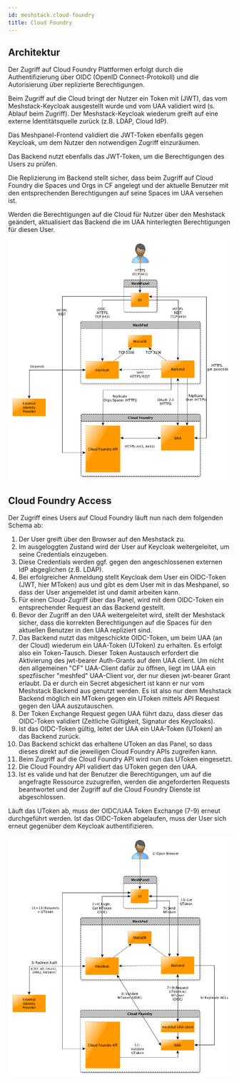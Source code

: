 ```yaml
---
id: meshstack.cloud-foundry
title: Cloud Foundry
---
```


## Architektur
Der Zugriff auf Cloud Foundry Plattformen erfolgt durch die Authentifizierung über OIDC (OpenID Connect-Protokoll) und die Autorisierung über replizierte Berechtigungen.

Beim Zugriff auf die Cloud bringt der Nutzer ein Token mit (JWT), das vom Meshstack-Keycloak ausgestellt wurde und vom UAA validiert wird (s. Ablauf beim Zugriff). Der Meshstack-Keycloak wiederum greift auf eine externe Identitätsquelle zurück (z.B. LDAP, Cloud IdP).

Das Meshpanel-Frontend validiert die JWT-Token ebenfalls gegen Keycloak, um dem Nutzer den notwendigen Zugriff einzuräumen.

Das Backend nutzt ebenfalls das JWT-Token, um die Berechtigungen des Users zu prüfen.

Die Replizierung im Backend stellt sicher, dass beim Zugriff auf Cloud Foundry die Spaces und Orgs in CF angelegt und der aktuelle Benutzer mit den entsprechenden Berechtigungen auf seine Spaces im UAA versehen ist.

Werden die Berechtigungen auf die Cloud für Nutzer über den Meshstack geändert, aktualisiert das Backend die im UAA hinterlegten Berechtigungen für diesen User.

![Cloud Foundry Architecture](assets/cf-architecture.png)

## Cloud Foundry Access
Der Zugriff eines Users auf Cloud Foundry läuft nun nach dem folgenden Schema ab:

1. Der User greift über den Browser auf den Meshstack zu.
2. Im ausgeloggten Zustand wird der User auf Keycloak weitergeleitet, um seine Credentials einzugeben.
3. Diese Credentials werden ggf. gegen den angeschlossenen externen IdP abgeglichen (z.B. LDAP).
4. Bei erfolgreicher Anmeldung stellt Keycloak dem User ein OIDC-Token (JWT, hier MToken) aus und gibt es dem User mit in das Meshpanel, so dass der User angemeldet ist und damit arbeiten kann.
5. Für einen Cloud-Zugriff über das Panel, wird mit dem OIDC-Token ein entsprechender Request an das Backend gestellt.
6. Bevor der Zugriff an den UAA weitergeleitet wird, stellt der Meshstack sicher, dass die korrekten Berechtigungen auf die Spaces für den aktuellen Benutzer in den UAA repliziert sind.
7. Das Backend nutzt das mitgeschickte OIDC-Token, um beim UAA (an der Cloud) wiederum ein UAA-Token (UToken) zu erhalten. Es erfolgt also ein Token-Tausch. Dieser Token Austausch erfordert die Aktivierung des jwt-bearer Auth-Grants auf dem UAA client. Um nicht den allgemeinen "CF" UAA-Client dafür zu öffnen, liegt im UAA ein spezfiischer "meshfed" UAA-Client vor, der nur diesen jwt-bearer Grant erlaubt. Da er durch ein Secret abgesichert ist kann er nur vom Meshstack Backend aus genutzt werden. Es ist also nur dem Meshstack Backend möglich ein MToken gegen ein UToken mittels API Request gegen den UAA auszutauschen.
8. Der Token Exchange Request gegen UAA führt dazu, dass dieser das OIDC-Token validiert (Zeitliche Gültigkeit, Signatur des Keycloaks).
9. Ist das OIDC-Token gültig, leitet der UAA ein UAA-Token (UToken) an das Backend zurück.
10. Das Backend schickt das erhaltene UToken an das Panel, so dass dieses direkt auf die jeweiligen Cloud Foundry APIs zugreifen kann.
11. Beim Zugriff auf die Cloud Foundry API wird nun das UToken eingesetzt.
12. Die Cloud Foundry API validiert das UToken gegen den UAA.
13. Ist es valide und hat der Benutzer die Berechtigungen, um auf die angefragte Ressource zuzugreifen, werden die angeforderten Requests beantwortet und der Zugriff auf die Cloud Foundry Dienste ist abgeschlossen.

Läuft das UToken ab, muss der OIDC/UAA Token Exchange (7-9) erneut durchgeführt werden. Ist das OIDC-Token abgelaufen, muss der User sich erneut gegenüber dem Keycloak authentifizieren.

![Cloud Foundry Communication](assets/cf-communication.png)
